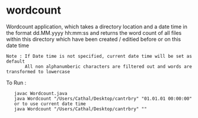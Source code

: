 # wordcount

<html>
<p> Wordcount application, which takes a directory location and a date time in the format dd.MM.yyyy hh:mm:ss
     and returns the word count of all files within this directory which have been created / editied before or on this date       time
     
    Note : If Date time is not specified, current date time will be set as default
           All non alphanumberic characters are filtered out and words are transformed to lowercase
     
To Run :
    
       javac Wordcount.java
       java Wordcount "/Users/Cathal/Desktop/cantrbry" "01.01.01 00:00:00"
       or to use current date time
       java Wordcount "/Users/Cathal/Desktop/cantrbry" ""
     

